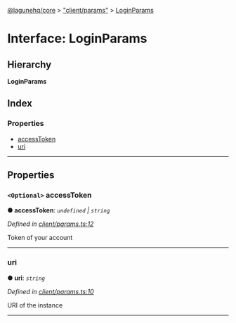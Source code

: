 [@lagunehq/core](../README.md) > ["client/params"](../modules/_client_params_.md) > [LoginParams](../interfaces/_client_params_.loginparams.md)

# Interface: LoginParams

## Hierarchy

**LoginParams**

## Index

### Properties

* [accessToken](_client_params_.loginparams.md#accesstoken)
* [uri](_client_params_.loginparams.md#uri)

---

## Properties

<a id="accesstoken"></a>

### `<Optional>` accessToken

**● accessToken**: *`undefined` \| `string`*

*Defined in [client/params.ts:12](https://github.com/lagunehq/core/blob/35e3f58/src/client/params.ts#L12)*

Token of your account

___
<a id="uri"></a>

###  uri

**● uri**: *`string`*

*Defined in [client/params.ts:10](https://github.com/lagunehq/core/blob/35e3f58/src/client/params.ts#L10)*

URI of the instance

___


